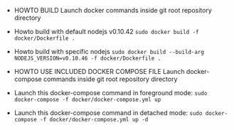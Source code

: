* HOWTO BUILD
Launch docker commands inside git root repository directory

- Howto build with default nodejs v0.10.42
  `sudo docker build -f docker/Dockerfile .`

- Howto build with specific nodejs
  `sudo docker build --build-arg NODEJS_VERSION=v0.10.46 -f docker/Dockerfile .`

* HOWTO USE INCLUDED DOCKER COMPOSE FILE
Launch docker-compose commands inside git root repository directory

- Launch this docker-compose command in foreground mode:
  `sudo docker-compose -f docker/docker-compose.yml up`

- Launch this docker-compose command in detached mode:
  `sudo docker-compose -f docker/docker-compose.yml up -d`

